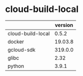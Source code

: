 # cloud-build-local

||version|
|---|---|
|cloud-build-local|0.5.2|
|docker|19.03.8|
|gcloud-sdk|319.0.0|
|glibc|2.32|
|python|3.9.1|
